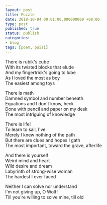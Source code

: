 ```yaml
---
layout: post
title: Puzzle
date: 2018-10-04 00:01:00.000000000 +08:00
type: post
published: true
status: publish
categories:
- blog
tags: [poem, puisi]
---
```


There is rubik's cube<br>
With its twisted blocks that elude<br>
And my fingertrick's going to lube<br>
As I loved the most as boy<br>
The easiest among toys<br>

There is math<br>
Damned symbol and number beneath<br>
Equations and I don't know, heck<br>
Done with pencil and paper on my desk<br>
The most intriguing of knowledge<br>

There is life!<br>
To learn to sail, I've<br>
Merely I knew nothing of the path<br>
But there are clues and hopes I gath<br>
The most important, toward the grave, afterlife<br>

And there is yourself<br>
Weird mind and heart<br>
Wild desire and dream<br>
Labyrinth of strong-wise woman<br>
The hardest I ever faced<br>

Neither I can solve nor understand<br>
I'm not giving up, O Wolf!<br>
Till you're willing to solve mine, till old<br>
